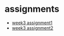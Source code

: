 # assignments

* [week3 assignment1](https://janekee.github.io/htmlcreate/architect.html)
* [week3 assignment2](https://janekee.github.io/assignment2/index.html)
